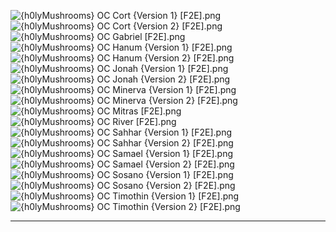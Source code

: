 ![{h0lyMushrooms} OC Cort {Version 1} [F2E].png](https://raw.githubusercontent.com/Klokinator/FE-Repo/main/Portrait%20Repository/Spriting%20Community%20OC's%20(Grouped%20by%20Artist)/h0lyMushrooms/%7Bh0lyMushrooms%7D%20OC%20Cort%20(Version%201)%20%5BF2E%5D.png "{h0lyMushrooms} OC Cort {Version 1} [F2E].png")![{h0lyMushrooms} OC Cort {Version 2} [F2E].png](https://raw.githubusercontent.com/Klokinator/FE-Repo/main/Portrait%20Repository/Spriting%20Community%20OC's%20(Grouped%20by%20Artist)/h0lyMushrooms/%7Bh0lyMushrooms%7D%20OC%20Cort%20(Version%202)%20%5BF2E%5D.png "{h0lyMushrooms} OC Cort {Version 2} [F2E].png")![{h0lyMushrooms} OC Gabriel [F2E].png](https://raw.githubusercontent.com/Klokinator/FE-Repo/main/Portrait%20Repository/Spriting%20Community%20OC's%20(Grouped%20by%20Artist)/h0lyMushrooms/%7Bh0lyMushrooms%7D%20OC%20Gabriel%20%5BF2E%5D.png "{h0lyMushrooms} OC Gabriel [F2E].png")![{h0lyMushrooms} OC Hanum {Version 1} [F2E].png](https://raw.githubusercontent.com/Klokinator/FE-Repo/main/Portrait%20Repository/Spriting%20Community%20OC's%20(Grouped%20by%20Artist)/h0lyMushrooms/%7Bh0lyMushrooms%7D%20OC%20Hanum%20(Version%201)%20%5BF2E%5D.png "{h0lyMushrooms} OC Hanum {Version 1} [F2E].png")![{h0lyMushrooms} OC Hanum {Version 2} [F2E].png](https://raw.githubusercontent.com/Klokinator/FE-Repo/main/Portrait%20Repository/Spriting%20Community%20OC's%20(Grouped%20by%20Artist)/h0lyMushrooms/%7Bh0lyMushrooms%7D%20OC%20Hanum%20(Version%202)%20%5BF2E%5D.png "{h0lyMushrooms} OC Hanum {Version 2} [F2E].png")![{h0lyMushrooms} OC Jonah {Version 1} [F2E].png](https://raw.githubusercontent.com/Klokinator/FE-Repo/main/Portrait%20Repository/Spriting%20Community%20OC's%20(Grouped%20by%20Artist)/h0lyMushrooms/%7Bh0lyMushrooms%7D%20OC%20Jonah%20(Version%201)%20%5BF2E%5D.png "{h0lyMushrooms} OC Jonah {Version 1} [F2E].png")![{h0lyMushrooms} OC Jonah {Version 2} [F2E].png](https://raw.githubusercontent.com/Klokinator/FE-Repo/main/Portrait%20Repository/Spriting%20Community%20OC's%20(Grouped%20by%20Artist)/h0lyMushrooms/%7Bh0lyMushrooms%7D%20OC%20Jonah%20(Version%202)%20%5BF2E%5D.png "{h0lyMushrooms} OC Jonah {Version 2} [F2E].png")![{h0lyMushrooms} OC Minerva {Version 1} [F2E].png](https://raw.githubusercontent.com/Klokinator/FE-Repo/main/Portrait%20Repository/Spriting%20Community%20OC's%20(Grouped%20by%20Artist)/h0lyMushrooms/%7Bh0lyMushrooms%7D%20OC%20Minerva%20(Version%201)%20%5BF2E%5D.png "{h0lyMushrooms} OC Minerva {Version 1} [F2E].png")![{h0lyMushrooms} OC Minerva {Version 2} [F2E].png](https://raw.githubusercontent.com/Klokinator/FE-Repo/main/Portrait%20Repository/Spriting%20Community%20OC's%20(Grouped%20by%20Artist)/h0lyMushrooms/%7Bh0lyMushrooms%7D%20OC%20Minerva%20(Version%202)%20%5BF2E%5D.png "{h0lyMushrooms} OC Minerva {Version 2} [F2E].png")![{h0lyMushrooms} OC Mitras [F2E].png](https://raw.githubusercontent.com/Klokinator/FE-Repo/main/Portrait%20Repository/Spriting%20Community%20OC's%20(Grouped%20by%20Artist)/h0lyMushrooms/%7Bh0lyMushrooms%7D%20OC%20Mitras%20%5BF2E%5D.png "{h0lyMushrooms} OC Mitras [F2E].png")![{h0lyMushrooms} OC River [F2E].png](https://raw.githubusercontent.com/Klokinator/FE-Repo/main/Portrait%20Repository/Spriting%20Community%20OC's%20(Grouped%20by%20Artist)/h0lyMushrooms/%7Bh0lyMushrooms%7D%20OC%20River%20%5BF2E%5D.png "{h0lyMushrooms} OC River [F2E].png")![{h0lyMushrooms} OC Sahhar {Version 1} [F2E].png](https://raw.githubusercontent.com/Klokinator/FE-Repo/main/Portrait%20Repository/Spriting%20Community%20OC's%20(Grouped%20by%20Artist)/h0lyMushrooms/%7Bh0lyMushrooms%7D%20OC%20Sahhar%20(Version%201)%20%5BF2E%5D.png "{h0lyMushrooms} OC Sahhar {Version 1} [F2E].png")![{h0lyMushrooms} OC Sahhar {Version 2} [F2E].png](https://raw.githubusercontent.com/Klokinator/FE-Repo/main/Portrait%20Repository/Spriting%20Community%20OC's%20(Grouped%20by%20Artist)/h0lyMushrooms/%7Bh0lyMushrooms%7D%20OC%20Sahhar%20(Version%202)%20%5BF2E%5D.png "{h0lyMushrooms} OC Sahhar {Version 2} [F2E].png")![{h0lyMushrooms} OC Samael {Version 1} [F2E].png](https://raw.githubusercontent.com/Klokinator/FE-Repo/main/Portrait%20Repository/Spriting%20Community%20OC's%20(Grouped%20by%20Artist)/h0lyMushrooms/%7Bh0lyMushrooms%7D%20OC%20Samael%20(Version%201)%20%5BF2E%5D.png "{h0lyMushrooms} OC Samael {Version 1} [F2E].png")![{h0lyMushrooms} OC Samael {Version 2} [F2E].png](https://raw.githubusercontent.com/Klokinator/FE-Repo/main/Portrait%20Repository/Spriting%20Community%20OC's%20(Grouped%20by%20Artist)/h0lyMushrooms/%7Bh0lyMushrooms%7D%20OC%20Samael%20(Version%202)%20%5BF2E%5D.png "{h0lyMushrooms} OC Samael {Version 2} [F2E].png")![{h0lyMushrooms} OC Sosano {Version 1} [F2E].png](https://raw.githubusercontent.com/Klokinator/FE-Repo/main/Portrait%20Repository/Spriting%20Community%20OC's%20(Grouped%20by%20Artist)/h0lyMushrooms/%7Bh0lyMushrooms%7D%20OC%20Sosano%20(Version%201)%20%5BF2E%5D.png "{h0lyMushrooms} OC Sosano {Version 1} [F2E].png")![{h0lyMushrooms} OC Sosano {Version 2} [F2E].png](https://raw.githubusercontent.com/Klokinator/FE-Repo/main/Portrait%20Repository/Spriting%20Community%20OC's%20(Grouped%20by%20Artist)/h0lyMushrooms/%7Bh0lyMushrooms%7D%20OC%20Sosano%20(Version%202)%20%5BF2E%5D.png "{h0lyMushrooms} OC Sosano {Version 2} [F2E].png")![{h0lyMushrooms} OC Timothin {Version 1} [F2E].png](https://raw.githubusercontent.com/Klokinator/FE-Repo/main/Portrait%20Repository/Spriting%20Community%20OC's%20(Grouped%20by%20Artist)/h0lyMushrooms/%7Bh0lyMushrooms%7D%20OC%20Timothin%20(Version%201)%20%5BF2E%5D.png "{h0lyMushrooms} OC Timothin {Version 1} [F2E].png")![{h0lyMushrooms} OC Timothin {Version 2} [F2E].png](https://raw.githubusercontent.com/Klokinator/FE-Repo/main/Portrait%20Repository/Spriting%20Community%20OC's%20(Grouped%20by%20Artist)/h0lyMushrooms/%7Bh0lyMushrooms%7D%20OC%20Timothin%20(Version%202)%20%5BF2E%5D.png "{h0lyMushrooms} OC Timothin {Version 2} [F2E].png")



----

